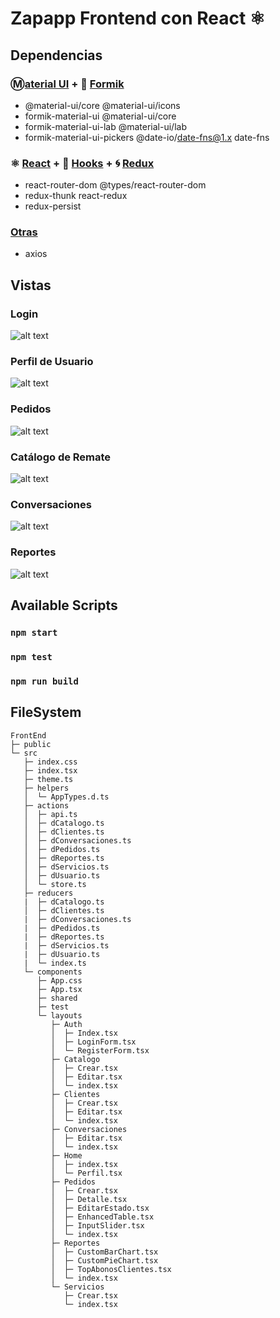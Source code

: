 # Zapapp Frontend con React ⚛️

## Dependencias
### Ⓜ[aterial UI](https://material-ui.com/getting-started/usage/) + 📝 [Formik](https://stackworx.github.io/formik-material-ui/docs/guide/getting-started/)
- @material-ui/core @material-ui/icons
- formik-material-ui @material-ui/core
- formik-material-ui-lab @material-ui/lab
- formik-material-ui-pickers @date-io/date-fns@1.x date-fns
  
### ⚛️ [React](https://reactjs.org/docs/getting-started.html) + 🎣 [Hooks](https://reactjs.org/docs/hooks-intro.html) + 🌀 [Redux]([https://link](https://redux.js.org/introduction/getting-started))
- react-router-dom @types/react-router-dom
- redux-thunk react-redux
- redux-persist
  
### [Otras](https://www.npmjs.com/package/axios)
- axios

## Vistas
### Login
![alt text](https://i.ibb.co/LYLwM7n/1login.png "Login")
### Perfil de Usuario
![alt text](https://i.ibb.co/zbWSK1G/6profile.png "Perfil")
### Pedidos
![alt text](https://i.ibb.co/G7R5D3f/2pedido.png "Registrar Pedidos")
### Catálogo de Remate
![alt text](https://i.ibb.co/7vS7CRT/3catalogo.png "Catálogo")
### Conversaciones
![alt text](https://i.ibb.co/Wf4Q0kk/5conversa.png "Responder Conversaciones")
### Reportes
![alt text](https://i.ibb.co/558ZTVT/4reportes.png "Reportes")

## Available Scripts

### `npm start`
### `npm test`
### `npm run build`

## FileSystem
```
FrontEnd
├─ public
└─ src
   ├─ index.css
   ├─ index.tsx
   ├─ theme.ts
   ├─ helpers
   │  └─ AppTypes.d.ts
   ├─ actions
   │  ├─ api.ts
   │  ├─ dCatalogo.ts
   │  ├─ dClientes.ts
   │  ├─ dConversaciones.ts
   │  ├─ dPedidos.ts
   │  ├─ dReportes.ts
   │  ├─ dServicios.ts
   │  ├─ dUsuario.ts
   │  └─ store.ts
   ├─ reducers
   |  ├─ dCatalogo.ts
   │  ├─ dClientes.ts
   |  ├─ dConversaciones.ts
   |  ├─ dPedidos.ts
   |  ├─ dReportes.ts
   |  ├─ dServicios.ts
   |  ├─ dUsuario.ts
   |  └─ index.ts
   └─ components
      ├─ App.css
      ├─ App.tsx
      ├─ shared
      ├─ test 
      └─ layouts
         ├─ Auth
         │  ├─ Index.tsx
         │  ├─ LoginForm.tsx
         │  └─ RegisterForm.tsx
         ├─ Catalogo
         │  ├─ Crear.tsx
         │  ├─ Editar.tsx
         │  └─ index.tsx
         ├─ Clientes
         │  ├─ Crear.tsx
         │  ├─ Editar.tsx
         │  └─ index.tsx
         ├─ Conversaciones
         │  ├─ Editar.tsx
         │  └─ index.tsx
         ├─ Home
         │  ├─ index.tsx
         │  └─ Perfil.tsx
         ├─ Pedidos
         │  ├─ Crear.tsx
         │  ├─ Detalle.tsx
         │  ├─ EditarEstado.tsx
         │  ├─ EnhancedTable.tsx
         │  ├─ InputSlider.tsx
         │  └─ index.tsx
         ├─ Reportes
         │  ├─ CustomBarChart.tsx
         │  ├─ CustomPieChart.tsx
         │  ├─ TopAbonosClientes.tsx
         │  └─ index.tsx
         └─ Servicios
            ├─ Crear.tsx
            └─ index.tsx
```